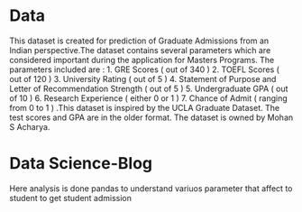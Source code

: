 # Data
This dataset is created for prediction of Graduate Admissions from an Indian perspective.The dataset contains several parameters which are considered important during the application for Masters Programs. The parameters included are : 1. GRE Scores ( out of 340 ) 2. TOEFL Scores ( out of 120 ) 3. University Rating ( out of 5 ) 4. Statement of Purpose and Letter of Recommendation Strength ( out of 5 ) 5. Undergraduate GPA ( out of 10 ) 6. Research Experience ( either 0 or 1 ) 7. Chance of Admit ( ranging from 0 to 1 )
.This dataset is inspired by the UCLA Graduate Dataset. The test scores and GPA are in the older format. The dataset is owned by Mohan S Acharya. 

# Data Science-Blog
Here analysis is done pandas to understand variuos parameter that affect to student to get student admission

